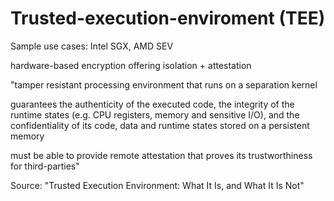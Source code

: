 # Trusted-execution-enviroment (TEE)

Sample use cases: Intel SGX, AMD SEV

hardware-based encryption offering isolation + attestation

"tamper resistant processing environment that runs on a separation
kernel

guarantees the authenticity of the executed code, the
integrity of the runtime states (e.g. CPU registers, memory
and sensitive I/O), and the confidentiality of its code, data
and runtime states stored on a persistent memory

must be able to provide remote attestation that proves its
trustworthiness for third-parties"

Source: "Trusted Execution Environment: What It Is, and What It Is Not"
